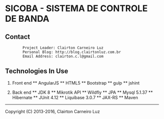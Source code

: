 SICOBA - SISTEMA DE CONTROLE DE BANDA
=====================================

Contact
-------

            Project Leader: Clairton Carneiro Luz
            Personal Blog: http://blog.clairtonluz.com.br
            Email Address: clairton.c.l@gmail.com


Technologies In Use
-------------------

1. Front end
    ** AngularJS
    ** HTML5
    ** Bootstrap
    ** gulp
    ** jshint

2. Back end
    ** JDK 8
    ** Mikrotik API
    ** Wildfly
    ** JPA
    ** Mysql 5.1.37
    ** Hibernate
    ** JUnit 4.12
    ** Liquibase 3.0.7
    ** JAX-RS
    ** Maven


--------------------------------------------
Copyright (C) 2013-2016, Clairton Carneiro Luz
